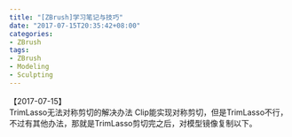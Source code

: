 ```yaml
---
title: "[ZBrush]学习笔记与技巧"
date: "2017-07-15T20:35:42+08:00"
categories:
- ZBrush
tags:
- ZBrush
- Modeling
- Sculpting
--- 
```


【2017-07-15】  
TrimLasso无法对称剪切的解决办法
Clip能实现对称剪切，但是TrimLasso不行，不过有其他办法，那就是TrimLasso剪切完之后，对模型镜像复制以下。



